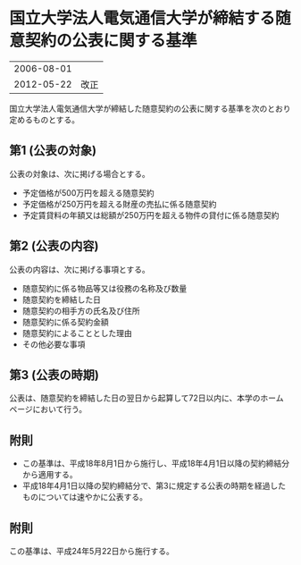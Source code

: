 # 国立大学法人電気通信大学が締結する随意契約の公表に関する基準

|||
|-|-|
|2006-08-01||
|2012-05-22|改正|

国立大学法人電気通信大学が締結した随意契約の公表に関する基準を次のとおり定めるものとする。

## 第1 (公表の対象)
公表の対象は、次に掲げる場合とする。
- 予定価格が500万円を超える随意契約
- 予定価格が250万円を超える財産の売払に係る随意契約
- 予定賃貸料の年額又は総額が250万円を超える物件の貸付に係る随意契約

## 第2 (公表の内容)
公表の内容は、次に掲げる事項とする。
- 随意契約に係る物品等又は役務の名称及び数量
- 随意契約を締結した日
- 随意契約の相手方の氏名及び住所
- 随意契約に係る契約金額
- 随意契約によることとした理由
- その他必要な事項

## 第3 (公表の時期)
公表は、随意契約を締結した日の翌日から起算して72日以内に、本学のホームページにおいて行う。

## 附則
- この基準は、平成18年8月1日から施行し、平成18年4月1日以降の契約締結分から適用する。
- 平成18年4月1日以降の契約締結分で、第3に規定する公表の時期を経過したものについては速やかに公表する。

## 附則
この基準は、平成24年5月22日から施行する。
